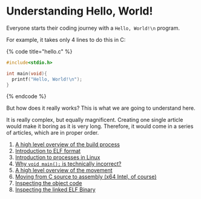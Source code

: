 # Understanding Hello, World!

Everyone starts their coding journey with a `Hello, World!\n` program.

For example, it takes only 4 lines to do this in C:

{% code title="hello.c" %}
```c
#include<stdio.h>

int main(void){
  printf("Hello, World!\n");
}
```
{% endcode %}

But how does it really works? This is what we are going to understand here.

It is really complex, but equally magnificent. Creating one single article would make it boring as it is very long. Therefore, it would come in a series of articles, which are in proper order.

1. [A high level overview of the build process](https://ankuragrawal.gitbook.io/home/understanding-hello-world/a-high-level-overview-of-build-process-in-c)
2. [Introduction to ELF format](https://ankuragrawal.gitbook.io/home/understanding-hello-world/introduction-to-elf)
3. [Introduction to processes in Linux](https://ankuragrawal.gitbook.io/home/understanding-hello-world/introduction-to-processes-in-linux)
4. [Why `void main();` is technically incorrect?](https://ankuragrawal.gitbook.io/home/understanding-hello-world/why-main-function-shouldnt-be-of-type-void)
5. [A high level overview of the movement](macro-level-roadmap.md)
6. [Moving from C source to assembly (x64 Intel, of course)](c-greater-than-assembly.md)
7. [Inspecting the object code](object-code-analysis/)
8. [Inspecting the linked ELF Binary](linked-elf-analysis/)













